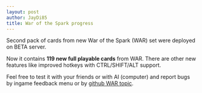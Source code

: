 ```yaml
---
layout: post
author: JayDi85
title: War of the Spark progress
---
```

Second pack of cards from new War of the Spark (WAR) set were deployed on BETA server.

Now it contains <b>119 new full playable cards</b> from WAR. There are other new features like improved hotkeys with CTRL/SHIFT/ALT support.

Feel free to test it with your friends or with AI (computer) and report bugs by ingame feedback menu or by <a href="https://github.com/magefree/mage/issues/5662">github WAR topic</a>.